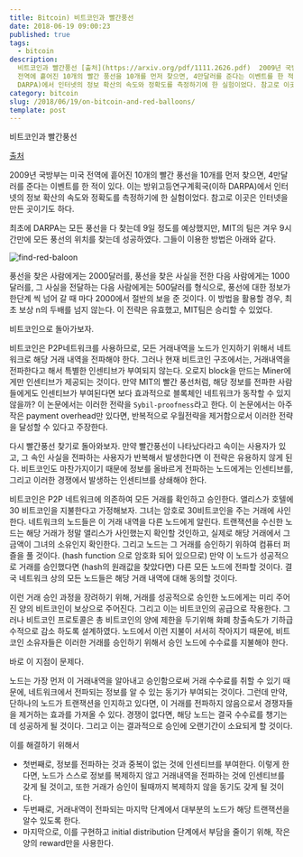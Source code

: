 ```yaml
---
title: Bitcoin) 비트코인과 빨간풍선
date: 2018-06-19 09:00:23
published: true
tags:
  - bitcoin
description:
  비트코인과 빨간풍선 [출처](https://arxiv.org/pdf/1111.2626.pdf)  2009년 국방부는 미국
  전역에 흩어진 10개의 빨간 풍선을 10개를 먼저 찾으면, 4만달러를 준다는 이벤트를 한 적이 있다. 이는 방위고등연구계획국(이하
  DARPA)에서 인터넷의 정보 확산의 속도와 정확도를 측정하기에 한 실험이었다. 참고로 이곳은 인터넷을 ...
category: bitcoin
slug: /2018/06/19/on-bitcoin-and-red-balloons/
template: post
---
```


비트코인과 빨간풍선

[출처](https://arxiv.org/pdf/1111.2626.pdf)

2009년 국방부는 미국 전역에 흩어진 10개의 빨간 풍선을 10개를 먼저 찾으면, 4만달러를 준다는 이벤트를 한 적이 있다. 이는 방위고등연구계획국(이하 DARPA)에서 인터넷의 정보 확산의 속도와 정확도를 측정하기에 한 실험이었다. 참고로 이곳은 인터넷을 만든 곳이기도 하다.

최초에 DARPA는 모든 풍선을 다 찾는데 9일 정도를 예상했지만, MIT의 팀은 겨우 9시간만에 모든 풍선의 위치를 찾는데 성공하였다.
그들이 이용한 방법은 아래와 같다.

![find-red-baloon](http://deliveryimages.acm.org/10.1145/1930000/1924441/figs/f2.jpg)

풍선을 찾은 사람에게는 2000달러를, 풍선을 찾은 사실을 전한 다음 사람에게는 1000달러를, 그 사실을 전달하는 다음 사람에게는 500달러를 형식으로, 풍선에 대한 정보가 한단계 씩 넘어 갈 때 마다 2000에서 절반의 보을 준 것이다. 이 방법을 활용할 경우, 최초 보상 n의 두배를 넘지 않는다. 이 전략은 유효했고, MIT팀은 승리할 수 있었다.

비트코인으로 돌아가보자.

비트코인은 P2P네트워크를 사용하므로, 모든 거래내역을 노드가 인지하기 위해서 네트워크로 해당 거래 내역을 전파해야 한다. 그러나 현재 비트코인 구조에서는, 거래내역을 전파한다고 해서 특별한 인센티브가 부여되지 않는다. 오로지 block을 만드는 Miner에게만 인센티브가 제공되는 것이다. 만약 MIT의 빨간 풍선처럼, 해당 정보를 전파한 사람들에게도 인센티브가 부여된다면 보다 효과적으로 블록체인 네트워크가 동작할 수 있지 않을까? 이 논문에서는 이러한 전략을 `Sybil-proofness`라고 한다. 이 논문에서는 아주작은 payment overhead만 있다면, 반복적으로 우월전략을 제거함으로서 이러한 전략을 달성할 수 있다고 주장한다.

다시 빨간풍선 찾기로 돌아와보자.
만약 빨간풍선이 나타났다라고 속이는 사용자가 있고, 그 속인 사실을 전파하는 사용자가 반복해서 발생한다면 이 전략은 유용하지 않게 된다. 비트코인도 마찬가지이기 때문에 정보를 올바르게 전파하는 노드에게는 인센티브를, 그리고 이러한 경쟁에서 발생하는 인센티브를 상쇄해야 한다.

비트코인은 P2P 네트워크에 의존하여 모든 거래를 확인하고 승인한다. 앨리스가 호텔에 30 비트코인을 지불한다고 가정해보자. 그녀는 암호로 30비트코인을 주는 거래에 사인한다. 네트워크의 노드들은 이 거래 내역을 다른 노드에게 알린다. 트랜잭션을 수신한 노드는 해당 거래가 정말 앨리스가 사인했는지 확인할 것인하고, 실제로 해당 거래에서 그 금액이 그녀의 소유인지 확인한다. 그리고 노드는 그 거래를 승인하기 위하여 컴퓨터 퍼즐을 풀 것이다. (hash function 으로 암호화 되어 있으므로) 만약 이 노드가 성공적으로 거래를 승인했다면 (hash의 원래값을 찾았다면) 다른 모든 노드에 전파할 것이다. 결국 네트워크 상의 모든 노드들은 해당 거래 내역에 대해 동의할 것이다.

이런 거래 승인 과정을 장려하기 위해, 거래를 성공적으로 승인한 노드에게는 미리 주어진 양의 비트코인이 보상으로 주어진다. 그리고 이는 비트코인의 공급으로 작용한다. 그러나 비트코인 프로토콜은 총 비트코인의 양에 제한을 두기위해 화폐 창출속도가 기하급수적으로 감소 하도록 설계하였다. 노드에서 이런 지불이 서서히 작아지기 때문에, 비트코인 소유자들은 이러한 거래를 승인하기 위해서 승인 노드에 수수료를 지불해야 한다.

바로 이 지점이 문제다.

노드는 가장 먼저 이 거래내역을 알아내고 승인함으로써 거래 수수료를 취할 수 있기 때문에, 네트워크에서 전파되는 정보를 알 수 있는 동기가 부여되는 것이다. 그런데 만약, 단하나의 노드가 트랜잭션을 인지하고 있다면, 이 거래를 전파하지 않음으로서 경쟁자들을 제거하는 효과를 가져올 수 있다. 경쟁이 없다면, 해당 노드는 결국 수수료를 챙기는데 성공하게 될 것이다. 그리고 이는 결과적으로 승인에 오랜기간이 소요되게 할 것이다.

이를 해결하기 위해서

- 첫번째로, 정보를 전파하는 것과 중복이 없는 것에 인센티브를 부여한다. 이렇게 한다면, 노드가 스스로 정보를 복제하지 않고 거래내역을 전파하는 것에 인센티브를 갖게 될 것이고, 또한 거래가 승인이 될때까지 복제하지 않을 동기도 갖게 될 것이다.
- 두번째로, 거래내역이 전파되는 마지막 단계에서 대부분의 노드가 해당 트랜잭션을 알수 있도록 한다.
- 마지막으로, 이를 구현하고 initial distribution 단계에서 부담을 줄이기 위해, 작은 양의 reward만을 사용한다.
